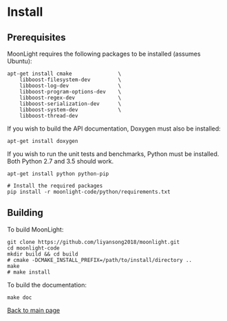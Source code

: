 # Install

## Prerequisites

MoonLight requires the following packages to be installed (assumes Ubuntu):

```console
apt-get install cmake               \
    libboost-filesystem-dev         \
    libboost-log-dev                \
    libboost-program-options-dev    \
    libboost-regex-dev              \
    libboost-serialization-dev      \
    libboost-system-dev             \
    libboost-thread-dev
```

If you wish to build the API documentation, Doxygen must also be installed:

```console
apt-get install doxygen
```

If you wish to run the unit tests and benchmarks, Python must be installed.
Both Python 2.7 and 3.5 should work.

```console
apt-get install python python-pip

# Install the required packages
pip install -r moonlight-code/python/requirements.txt
```

## Building

To build MoonLight:

```console
git clone https://github.com/liyansong2018/moonlight.git
cd moonlight-code
mkdir build && cd build
# cmake -DCMAKE_INSTALL_PREFIX=/path/to/install/directory ..
make
# make install
```

To build the documentation:

```console
make doc
```

[Back to main page](README.md)

